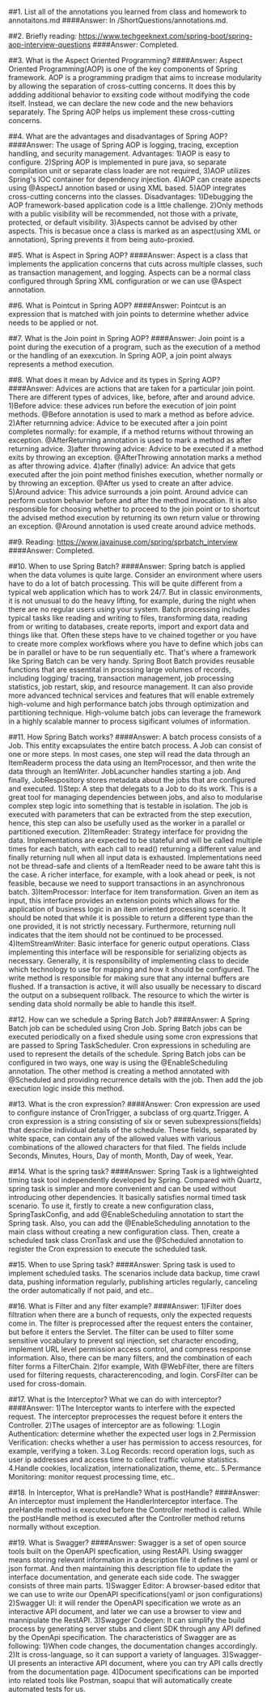 ##1. List all of the annotations you learned from class and homework to annotaitons.md
####Answer:
    In /ShortQuestions/annotations.md.

##2. Briefly reading: https://www.techgeeknext.com/spring-boot/spring-aop-interview-questions
####Answer:
    Completed.

##3. What is the Aspect Oriented Programming?
####Answer:
    Aspect Oriented Programming(AOP) is one of the key components of Spring framework. AOP is a programming pradigm that aims 
    to increase modularity by allowing the separation of cross-cutting concerns. It does this by addding additional behavior to exsiting 
    code without modifying the code itself. Instead, we can declare the new code and the new behaviors separately. The Spring AOP 
    helps us implement these cross-cutting concerns.

##4. What are the advantages and disadvantages of Spring AOP?
####Answer:
    The usage of Spring AOP is logging, tracing, exception handling, and security management.
    Advantages:
    1)AOP is easy to configure.
    2)Spring AOP is implemented in pure java, so separate compilation unit or separate class loader are not required,
    3)AOP utilizes Spring's IOC container for dependency injection.
    4)AOP can create aspects using @AspectJ annotion based or using XML based.
    5)AOP integrates cross-cutting concerns into the classes.
    Disadvantages:
    1)Debugging the AOP framework-based application code is a little challenge. 
    2)Only methods with a public visibility will be recommended, not those with a private, protected, or default visibility.
    3)Aspects cannot be advised by other aspects. This is becasue once a class is marked as an aspect(using XML or annotation),
    Spring prevents it from being auto-proxied.

##5. What is Aspect in Spring AOP?
####Answer:
    Aspect is a class that implements the application concerns that cuts across multiple classes, such as transaction management,
    and logging. Aspects can be a normal class configured through Spring XML configuration or we can use @Aspect annotation.

##6. What is Pointcut in Spring AOP?
####Answer:
    Pointcut is an expression that is matched with join points to determine whether advice needs to be applied or not.

##7. What is the Join point in Spring AOP?
####Answer:
    Join point is a point during the execution of a program, such as the execution of a method or the handling of an exexcution.
    In Spring AOP, a join point always represents a method execution.

##8. What does it mean by Advice and its types in Spring AOP?
####Answer:
    Advices are actions that are taken for a particular join point. There are different types of advices, like, before, after 
    and around advice.
    1)Before advice: these advices run before the execution of join point methods. @Before annotation is used to mark a method 
    as before advice.
    2)After returnning advice: Advice to be executed after a join point completes normally: for example, if a method returns without
    throwing an exception. @AfterReturning annotation is used to mark a method as after returning advice.
    3)after throwing advice: Advice to be executed if a method exits by throwing an exception. @AfterThrowing annotation
    marks a method as after throwing advice.
    4)after (finally) advice: An advice that gets executed after the join point method finishes execution, whether normally 
    or by throwing an exception. @After us ysed to create an after advice.
    5)Around advice: This advice surrounds a join point. Around advice can perform custom behavior before and after the method
    invocation. It is also responsible for choosing whether to proceed to the join point or to shortcut the advised method 
    execution by returning its own return value or throwing an exception. @Around annotation is used create around advice methods.

##9. Reading: https://www.javainuse.com/spring/sprbatch_interview
####Answer:
    Completed.

##10. When to use Spring Batch?
####Answer:
    Spring batch is applied when the data volumes is quite large. Consider an environment where users have to do a lot of 
    batch processing. This will be quite different from a typical web application which has to work 24/7. But in classic
    environments, it is not unusual to do the heavy lifting, for example, during the night when there are no regular users
    using your system. Batch processing includes typical tasks like reading and writing to files, transforming data, reading
    from or writing to databases, create reports, import and export data and things like that. Often these steps have to ve chained
    together or you have to create more complex workflows where you have to define which jobs can be in parallel or have to be 
    run sequentially etc. That's where a framework like Spring Batch can be very handy.
    Spring Boot Batch provides reusable functions that are essentital in procssing large volumes of records, including logging/
    tracing, transaction management, job processing statistics, job restart, skip, and resource management. It can also provide
    more advanced technical services and features that will enable extremely high-volume and high performance batch jobs through
    optimization and partitioning technique. High-volume batch jobs can leverage the framework in a highly scalable manner 
    to process sigificant volumes of information.

##11. How Spring Batch works?
####Answer:
    A batch process consists of a Job. This entity excapsulates the entire batch process. A Job can consist of one or more 
    steps. In most cases, one step will read the data through an ItemReaderm process the data using an ItemProcessor, and 
    then write the data through an ItemWriter. JobLacuncher handles starting a job. And finally, JobRespository stores metadata
    about the jobs that are configured and executed.
    1)Step: A step that delegats to a Job to do its work. This is a great tool for managing dependencies between jobs, and 
    also to modularise complex step logic into something that is testable in isolation. The job is executed with parameters 
    that can be extracted from the step execution, hence, this step can also be usefully used as the worker in a parallel or 
    partitioned execution.
    2)ItemReader: Strategy interface for providng the data. Implementations are expected to be stateful and will be called 
    multiple times for each batch, with each call to read() returning a different value and finally returning null when all 
    input data is exhausted. Implementations need not be thread-safe and clients of a ItemReader need to be aware taht this is
    the case. A richer interface, for example, with a look ahead or peek, is not feasible, because we need to support transactions
    in an asynchronous batch.
    3)ItemProcessor: Interface for item transformation. Given an item as input, this interface provides an extension points which 
    allows for the application of business logic in an item oriented processing scenario. It should be noted that while it is 
    possible to return a different type than the one provided, it is not strictly necessary. Furthermore, returning null indicates
    that the item should not be continued to be processed.
    4)ItemStreamWriter: Basic interface for generic output operations. Class implementing this interface will be responsible for 
    serializing objects as necessary. Generally, it is responsibility of implementing class to decide which technology to use
    for mapping and how it should be configured. The write method is responsible for making sure that any internal buffers
    are flushed. If a transaction is active, it will also usually be necessary to discard the output on a subsequent rollback.
    The resource to which the wirter is sending data shold normally be able to handle this itself.

##12. How can we schedule a Spring Batch Job?
####Answer:
    A Spring Batch job can be scheduled using Cron Job. Spring Batch jobs can be executed periodically on a fixed shedule
    using some cron expressions that are passed to Spring TaskScheduler. Cron expressions in scheduling are used to represent
    the details of the schedule. Spring Batch jobs can be configured in two ways, one way is using the @EnableScheduling annotation.
    The other method is creating a method annotated with @Scheduled and providing recurrence details with the job. Then add the job
    execution logic inside this method.

##13. What is the cron expression?
####Answer:
    Cron expression are used to configure instance of CronTrigger, a subclass of org.quartz.Trigger. A cron expression is a string 
    consisting of six or seven subexpressions(fields) that describe individual details of the schedule. These fields, separated by
    white space, can contain any of the allowed values with various combinations of the allowed characters for that filed.
    The fields include Seconds, Minutes, Hours, Day of month, Month, Day of week, Year.


##14. What is the spring task?
####Answer:
    Spring Task is a lightweighted timing task tool independently developed by Spring. Compared with Quartz, spring task 
    is simpler and more convenient and can be used without introducing other dependencies.
    It basically satisfies normal timed task scenario. To use it, firstly to create a new configuration class, SpringTaskConfig,
    and add @EnableScheduling annotation to start the Spring task. Also, you can add the @EnableScheduling annotation to the main
    class without creating a new configuration class. Then, create a scheduled task class CronTask and use the @Scheduled annotation
    to register the Cron expression to execute the scheduled task.

##15. When to use Spring task?
####Answer:
    Spring task is used to implement scheduled tasks. The scenarios include data backup, time crawl data, pushing information 
    regularly, publishing articles regularly, canceling the order automatically if not paid, and etc..

##16. What is Filter and any filter example?
####Answer:
    1)Filter does filtration when there are a bunch of requests, only the expected requests come in. The filter is preprocessed 
    after the request enters the container, but before it enters the Servlet. The filter can be used to filter some sensitive 
    vocabulary to prevent sql injection, set character encoding, implement URL level permission access control, and compress 
    response information. Also, there can be many filters, and the combination of each filter forms a FilterChain.
    2)for example,
    With @WebFilter, there are filters used for filtering requests, characterencoding, and login.
    CorsFilter can be used for cross-domain.

##17. What is the Interceptor? What we can do with interceptor?
####Answer:
    1)The Interceptor wants to interfere with the expected request. The interceptor preprocesses the request before it enters
    the Controller.
    2)The usages of interceptor are as following:
    1.Login Authentication: determine whether the expected user logs in
    2.Permission Verification: checks whether a user has permission to access resources, for example, verifying a token.
    3.Log Records: record operation logs, such as user ip addresses and access time to collect traffic volume statistics.
    4.Handle cookies, localization, internationalization, theme, etc..
    5.Permance Monitoring: monitor request processing time, etc..

##18. In Interceptor, What is preHandle? What is postHandle?
####Answer:
    An interceptor must implement the HandlerInterceptor interface. The preHandle method is executed before the Controller 
    method is called. While the postHandle method is executed after the Controller method returns normally without exception.

##19. What is Swagger?
####Answer:
    Swagger is a set of open source tools built on the OpenAPI specfication, using RestAPI. Using swagger means storing relevant
    information in a description file it defines in yaml or json format. And then maintaining this description file to update 
    the interface documentation, and generate each side code. The swagger consists of three main parts.
    1)Swagger Editor: A browser-based editor that we can use to write our OpenAPI specifications(yaml or json configurations)
    2)Swagger UI: it will render the OpenAPI specification we wrote as an interactive API document, and later we can use a 
    browser to view and mannipulate the RestAPI.
    3)Swagger Codegen: It can simplify the build process by generating server stubs and client SDK through any API defined by
    the OpenApi specification.
    The characteristics of Swagger are as following:
    1)When code changes, the documentation changes accordingly.
    2)It is cross-language, so it can support a variety of languages.
    3)Swagger-UI presents an interactive API document, where you can try API calls drectly from the documentation page.
    4)Document specifications can be imported into related tools like Postman, soapui that will automatically create automated
    tests for us.
    
